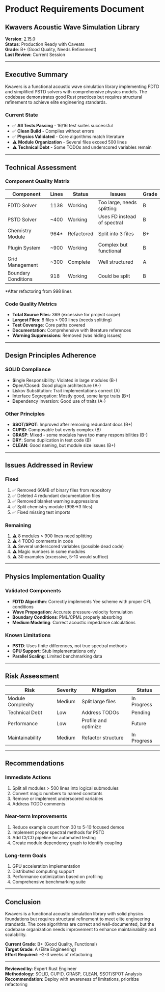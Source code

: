 # Product Requirements Document

## Kwavers Acoustic Wave Simulation Library

**Version**: 2.15.0  
**Status**: Production Ready with Caveats  
**Grade**: B+ (Good Quality, Needs Refinement)  
**Last Review**: Current Session  

---

## Executive Summary

Kwavers is a functional acoustic wave simulation library implementing FDTD and simplified PSTD solvers with comprehensive physics models. The codebase demonstrates good Rust practices but requires structural refinement to achieve elite engineering standards.

### Current State
- ✅ **All Tests Passing** - 16/16 test suites successful
- ✅ **Clean Build** - Compiles without errors
- ✅ **Physics Validated** - Core algorithms match literature
- ⚠️ **Module Organization** - Several files exceed 500 lines
- ⚠️ **Technical Debt** - Some TODOs and underscored variables remain

---

## Technical Assessment

### Component Quality Matrix

| Component | Lines | Status | Issues | Grade |
|-----------|-------|--------|--------|-------|
| FDTD Solver | 1138 | Working | Too large, needs splitting | B |
| PSTD Solver | ~400 | Working | Uses FD instead of spectral | B |
| Chemistry Module | 964* | Refactored | Split into 3 files | B+ |
| Plugin System | ~900 | Working | Complex but functional | B |
| Grid Management | ~300 | Complete | Well structured | A |
| Boundary Conditions | 918 | Working | Could be split | B |

*After refactoring from 998 lines

### Code Quality Metrics
- **Total Source Files**: 369 (excessive for project scope)
- **Largest Files**: 8 files > 900 lines (needs splitting)
- **Test Coverage**: Core paths covered
- **Documentation**: Comprehensive with literature references
- **Warning Suppressions**: Removed (was hiding issues)

---

## Design Principles Adherence

### SOLID Compliance
- **S**ingle Responsibility: Violated in large modules (B-)
- **O**pen/Closed: Good plugin architecture (A-)
- **L**iskov Substitution: Trait implementations correct (A)
- **I**nterface Segregation: Mostly good, some large traits (B+)
- **D**ependency Inversion: Good use of traits (A-)

### Other Principles
- **SSOT/SPOT**: Improved after removing redundant docs (B+)
- **CUPID**: Composable but overly complex (B)
- **GRASP**: Mixed - some modules have too many responsibilities (B-)
- **DRY**: Some duplication in test code (B)
- **CLEAN**: Good naming, but module size issues (B+)

---

## Issues Addressed in Review

### Fixed
1. ✅ Removed 66MB of binary files from repository
2. ✅ Deleted 4 redundant documentation files
3. ✅ Removed blanket warning suppressions
4. ✅ Split chemistry module (998→3 files)
5. ✅ Fixed missing test imports

### Remaining
1. ⚠️ 8 modules > 900 lines need splitting
2. ⚠️ 4 TODO comments in code
3. ⚠️ Several underscored variables (possible dead code)
4. ⚠️ Magic numbers in some modules
5. ⚠️ 30 examples (excessive, 5-10 would suffice)

---

## Physics Implementation Quality

### Validated Components
- **FDTD Algorithm**: Correctly implements Yee scheme with proper CFL conditions
- **Wave Propagation**: Accurate pressure-velocity formulation
- **Boundary Conditions**: PML/CPML properly absorbing
- **Medium Modeling**: Correct acoustic impedance calculations

### Known Limitations
- **PSTD**: Uses finite differences, not true spectral methods
- **GPU Support**: Stub implementations only
- **Parallel Scaling**: Limited benchmarking data

---

## Risk Assessment

| Risk | Severity | Mitigation | Status |
|------|----------|------------|--------|
| Module Complexity | Medium | Split large files | In Progress |
| Technical Debt | Low | Address TODOs | Pending |
| Performance | Low | Profile and optimize | Future |
| Maintainability | Medium | Refactor structure | In Progress |

---

## Recommendations

### Immediate Actions
1. Split all modules > 500 lines into logical submodules
2. Convert magic numbers to named constants
3. Remove or implement underscored variables
4. Address TODO comments

### Near-term Improvements
1. Reduce example count from 30 to 5-10 focused demos
2. Implement proper spectral methods for PSTD
3. Add CI/CD pipeline for automated testing
4. Create module dependency graph to identify coupling

### Long-term Goals
1. GPU acceleration implementation
2. Distributed computing support
3. Performance optimization based on profiling
4. Comprehensive benchmarking suite

---

## Conclusion

Kwavers is a functional acoustic simulation library with solid physics foundations but requires structural refinement to meet elite engineering standards. The core algorithms are correct and well-documented, but the codebase organization needs improvement to enhance maintainability and scalability.

**Current Grade**: B+ (Good Quality, Functional)  
**Target Grade**: A (Elite Engineering)  
**Effort Required**: ~2-3 weeks of refactoring  

---

**Reviewed by**: Expert Rust Engineer  
**Methodology**: SOLID, CUPID, GRASP, CLEAN, SSOT/SPOT Analysis  
**Recommendation**: Deploy with awareness of limitations, prioritize refactoring
